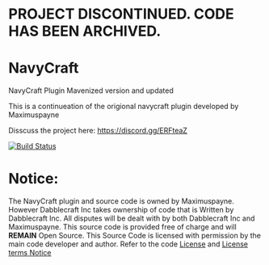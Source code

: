 # PROJECT DISCONTINUED. CODE HAS BEEN ARCHIVED.

# NavyCraft
NavyCraft Plugin Mavenized version and updated

This is a continueation of the origional navycraft plugin developed by Maximuspayne

Disscuss the project here: https://discord.gg/ERFteaZ

[![Build Status](https://travis-ci.org/Dabblecraft2DevTeam/NavyCraft.svg?branch=Dev)](https://travis-ci.org/Dabblecraft2DevTeam/NavyCraft)

# Notice:
The NavyCraft plugin and source code is owned by Maximuspayne. However Dabblecraft Inc takes ownership of code that is Written by Dabblecraft Inc. All disputes will be dealt with by both Dabblecraft Inc and Maximuspayne. This source code is provided free of charge and will **REMAIN** Open Source. This Source Code is licensed with permission by the main code developer and author.
Refer to the code [License](/LICENSE) and [License terms Notice](/NOTICE.md)
